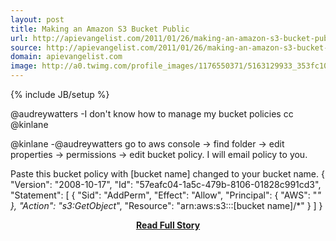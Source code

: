 ```yaml
---
layout: post
title: Making an Amazon S3 Bucket Public
url: http://apievangelist.com/2011/01/26/making-an-amazon-s3-bucket-public/
source: http://apievangelist.com/2011/01/26/making-an-amazon-s3-bucket-public/
domain: apievangelist.com
image: http://a0.twimg.com/profile_images/1176550371/5163129933_353fc10a38_m_normal.jpg
---
```

{% include JB/setup %}<p>



@audreywatters -I don't know how to manage my bucket policies cc @kinlane







@kinlane -@audreywatters go to aws console -&gt; find folder -&gt; edit properties -&gt; permissions -&gt; edit bucket policy. I will email policy to you.



Paste this bucket policy with [bucket name] changed to your bucket name.
 {
"Version": "2008-10-17",
"Id": "57eafc04-1a5c-479b-8106-01828c991cd3",
"Statement": [
{
"Sid": "AddPerm",
"Effect": "Allow",
"Principal": {
"AWS": "*"
},
"Action": "s3:GetObject*",
"Resource": "arn:aws:s3:::[bucket name]/*"
}
]
}
</p>
<center><p><a href="http://apievangelist.com/2011/01/26/making-an-amazon-s3-bucket-public/" style='padding:25px; font-sze:18px; font-weight: bold;'>Read Full Story</a></p></center>
